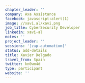 ```yaml
---
chapter_leader: ''
company: Axa Assistance
facebook: javascript:alert(1)
image: //xavi.al/xavi.png
job_title: CyberSecurity Developer
linkedin: xavi-al
notes: ''
project_leader: ''
sessions: '[zap-automation]'
status: add-details
title: Xavier Delgado
travel_from: Spain
twitter: kn0wm4d
type: participant
website: ''
---
```


<!-- put more details about participant here -->